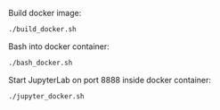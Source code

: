 Build docker image:

```bash
./build_docker.sh
```

Bash into docker container:

```bash
./bash_docker.sh
```

Start JupyterLab on port 8888 inside docker container:

```bash
./jupyter_docker.sh
```
